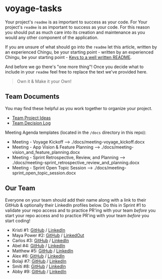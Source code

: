# voyage-tasks

Your project's `readme` is as important to success as your code. For
Your project's `readme` is as important to success as your code. For
this reason you should put as much care into its creation and maintenance
as you would any other component of the application.

If you are unsure of what should go into the `readme` let this article,
written by an experienced Chingu, be your starting point -
written by an experienced Chingu, be your starting point -
[Keys to a well written README](https://tinyurl.com/yk3wubft).

And before we go there's "one more thing"! Once you decide what to include
in your `readme` feel free to replace the text we've provided here.

> Own it & Make it your Own!

## Team Documents

You may find these helpful as you work together to organize your project.

- [Team Project Ideas](./docs/team_project_ideas.md)
- [Team Decision Log](./docs/team_decision_log.md)

Meeting Agenda templates (located in the `/docs` directory in this repo):

- Meeting - Voyage Kickoff --> ./docs/meeting-voyage_kickoff.docx
- Meeting - App Vision & Feature Planning --> ./docs/meeting-vision_and_feature_planning.docx
- Meeting - Sprint Retrospective, Review, and Planning --> ./docs/meeting-sprint_retrospective_review_and_planning.docx
- Meeting - Sprint Open Topic Session --> ./docs/meeting-sprint_open_topic_session.docx

## Our Team

Everyone on your team should add their name along with a link to their GitHub
& optionally their LinkedIn profiles below. Do this in Sprint #1 to validate
your repo access and to practice PR'ing with your team _before_ you start
your repo access and to practice PR'ing with your team _before_ you start
coding!

- Kristi #1: [GitHub](https://github.com/kristi-h) / [LinkedIn](https://linkedin.com/in/liaccountname)
- Maya Power #2: [GitHub](https://github.com/maya17power) / [LinkedOut](https://maya17power.github.io/pun_generator/)
- Carlos #3: [GitHub](https://github.com/ccespedes) / [LinkedIn](https://linkedin.com/in/account)
- Abel #4: [GitHub](https://github.com/belunatic) / [LinkedIn](https://www.linkedin.com/in/abel-sila-24b4a97a/)
- Matthew #5: [GitHub](https://github.com/MatthewNeie) / [LinkedIn](https://linkedin.com/in/matthew-neie)
- Alex #6: [GitHub](https://github.com/singhalex) / [LinkedIn](https://www.linkedin.com/in/kaur-singh-748000254/)
- Bolaji #7: [GitHub](https://github.com/Anuoluwatobi) / [LinkedIn](https://linkedin.com/in/liaccountname)
- Smiti #8: [GitHub](https://github.com/SM171906) / [LinkedIn](https://www.linkedin.com/in/smitimishra/)
- Abby #9: [GitHub](https://github.com/abbynyhof) / [LinkedIn](https://www.linkedin.com/in/abbynyhof/)
